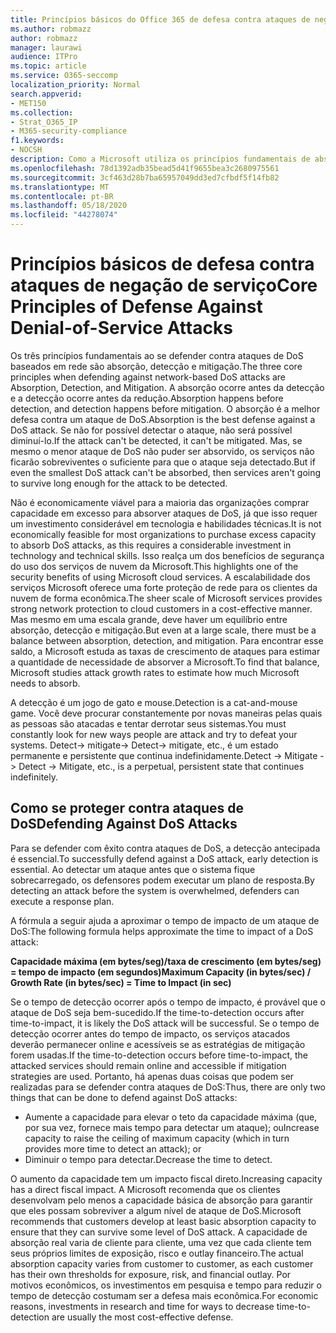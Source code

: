 ```yaml
---
title: Princípios básicos do Office 365 de defesa contra ataques de negação de serviço
ms.author: robmazz
author: robmazz
manager: laurawi
audience: ITPro
ms.topic: article
ms.service: O365-seccomp
localization_priority: Normal
search.appverid:
- MET150
ms.collection:
- Strat_O365_IP
- M365-security-compliance
f1.keywords:
- NOCSH
description: Como a Microsoft utiliza os princípios fundamentais de absorção, detecção e atenuação em sua defesa contra ataques de negação de serviço (DoS).
ms.openlocfilehash: 78d1392adb35bead5d41f9655bea3c2680975561
ms.sourcegitcommit: 3cf463d28b7ba65957049dd3ed7cfbdf5f14fb82
ms.translationtype: MT
ms.contentlocale: pt-BR
ms.lasthandoff: 05/18/2020
ms.locfileid: "44278074"
---
```

# <a name="core-principles-of-defense-against-denial-of-service-attacks"></a><span data-ttu-id="a1489-103">Princípios básicos de defesa contra ataques de negação de serviço</span><span class="sxs-lookup"><span data-stu-id="a1489-103">Core Principles of Defense Against Denial-of-Service Attacks</span></span>

<span data-ttu-id="a1489-104">Os três princípios fundamentais ao se defender contra ataques de DoS baseados em rede são absorção, detecção e mitigação.</span><span class="sxs-lookup"><span data-stu-id="a1489-104">The three core principles when defending against network-based DoS attacks are Absorption, Detection, and Mitigation.</span></span> <span data-ttu-id="a1489-105">A absorção ocorre antes da detecção e a detecção ocorre antes da redução.</span><span class="sxs-lookup"><span data-stu-id="a1489-105">Absorption happens before detection, and detection happens before mitigation.</span></span> <span data-ttu-id="a1489-106">O absorção é a melhor defesa contra um ataque de DoS.</span><span class="sxs-lookup"><span data-stu-id="a1489-106">Absorption is the best defense against a DoS attack.</span></span> <span data-ttu-id="a1489-107">Se não for possível detectar o ataque, não será possível diminuí-lo.</span><span class="sxs-lookup"><span data-stu-id="a1489-107">If the attack can't be detected, it can't be mitigated.</span></span> <span data-ttu-id="a1489-108">Mas, se mesmo o menor ataque de DoS não puder ser absorvido, os serviços não ficarão sobreviventes o suficiente para que o ataque seja detectado.</span><span class="sxs-lookup"><span data-stu-id="a1489-108">But if even the smallest DoS attack can't be absorbed, then services aren't going to survive long enough for the attack to be detected.</span></span>

<span data-ttu-id="a1489-109">Não é economicamente viável para a maioria das organizações comprar capacidade em excesso para absorver ataques de DoS, já que isso requer um investimento considerável em tecnologia e habilidades técnicas.</span><span class="sxs-lookup"><span data-stu-id="a1489-109">It is not economically feasible for most organizations to purchase excess capacity to absorb DoS attacks, as this requires a considerable investment in technology and technical skills.</span></span> <span data-ttu-id="a1489-110">Isso realça um dos benefícios de segurança do uso dos serviços de nuvem da Microsoft.</span><span class="sxs-lookup"><span data-stu-id="a1489-110">This highlights one of the security benefits of using Microsoft cloud services.</span></span> <span data-ttu-id="a1489-111">A escalabilidade dos serviços Microsoft oferece uma forte proteção de rede para os clientes da nuvem de forma econômica.</span><span class="sxs-lookup"><span data-stu-id="a1489-111">The sheer scale of Microsoft services provides strong network protection to cloud customers in a cost-effective manner.</span></span> <span data-ttu-id="a1489-112">Mas mesmo em uma escala grande, deve haver um equilíbrio entre absorção, detecção e mitigação.</span><span class="sxs-lookup"><span data-stu-id="a1489-112">But even at a large scale, there must be a balance between absorption, detection, and mitigation.</span></span> <span data-ttu-id="a1489-113">Para encontrar esse saldo, a Microsoft estuda as taxas de crescimento de ataques para estimar a quantidade de necessidade de absorver a Microsoft.</span><span class="sxs-lookup"><span data-stu-id="a1489-113">To find that balance, Microsoft studies attack growth rates to estimate how much Microsoft needs to absorb.</span></span>

<span data-ttu-id="a1489-114">A detecção é um jogo de gato e mouse.</span><span class="sxs-lookup"><span data-stu-id="a1489-114">Detection is a cat-and-mouse game.</span></span> <span data-ttu-id="a1489-115">Você deve procurar constantemente por novas maneiras pelas quais as pessoas são atacadas e tentar derrotar seus sistemas.</span><span class="sxs-lookup"><span data-stu-id="a1489-115">You must constantly look for new ways people are attack and try to defeat your systems.</span></span> <span data-ttu-id="a1489-116">Detect-> mitigate-> Detect-> mitigate, etc., é um estado permanente e persistente que continua indefinidamente.</span><span class="sxs-lookup"><span data-stu-id="a1489-116">Detect -> Mitigate -> Detect -> Mitigate, etc., is a perpetual, persistent state that continues indefinitely.</span></span>

## <a name="defending-against-dos-attacks"></a><span data-ttu-id="a1489-117">Como se proteger contra ataques de DoS</span><span class="sxs-lookup"><span data-stu-id="a1489-117">Defending Against DoS Attacks</span></span>

<span data-ttu-id="a1489-118">Para se defender com êxito contra ataques de DoS, a detecção antecipada é essencial.</span><span class="sxs-lookup"><span data-stu-id="a1489-118">To successfully defend against a DoS attack, early detection is essential.</span></span> <span data-ttu-id="a1489-119">Ao detectar um ataque antes que o sistema fique sobrecarregado, os defensores podem executar um plano de resposta.</span><span class="sxs-lookup"><span data-stu-id="a1489-119">By detecting an attack before the system is overwhelmed, defenders can execute a response plan.</span></span>

<span data-ttu-id="a1489-120">A fórmula a seguir ajuda a aproximar o tempo de impacto de um ataque de DoS:</span><span class="sxs-lookup"><span data-stu-id="a1489-120">The following formula helps approximate the time to impact of a DoS attack:</span></span>

   <span data-ttu-id="a1489-121">**Capacidade máxima (em bytes/seg)/taxa de crescimento (em bytes/seg) = tempo de impacto (em segundos)**</span><span class="sxs-lookup"><span data-stu-id="a1489-121">**Maximum Capacity (in bytes/sec) / Growth Rate (in bytes/sec) = Time to Impact (in sec)**</span></span>

<span data-ttu-id="a1489-122">Se o tempo de detecção ocorrer após o tempo de impacto, é provável que o ataque de DoS seja bem-sucedido.</span><span class="sxs-lookup"><span data-stu-id="a1489-122">If the time-to-detection occurs after time-to-impact, it is likely the DoS attack will be successful.</span></span> <span data-ttu-id="a1489-123">Se o tempo de detecção ocorrer antes do tempo de impacto, os serviços atacados deverão permanecer online e acessíveis se as estratégias de mitigação forem usadas.</span><span class="sxs-lookup"><span data-stu-id="a1489-123">If the time-to-detection occurs before time-to-impact, the attacked services should remain online and accessible if mitigation strategies are used.</span></span> <span data-ttu-id="a1489-124">Portanto, há apenas duas coisas que podem ser realizadas para se defender contra ataques de DoS:</span><span class="sxs-lookup"><span data-stu-id="a1489-124">Thus, there are only two things that can be done to defend against DoS attacks:</span></span>

- <span data-ttu-id="a1489-125">Aumente a capacidade para elevar o teto da capacidade máxima (que, por sua vez, fornece mais tempo para detectar um ataque); ou</span><span class="sxs-lookup"><span data-stu-id="a1489-125">Increase capacity to raise the ceiling of maximum capacity (which in turn provides more time to detect an attack); or</span></span>
- <span data-ttu-id="a1489-126">Diminuir o tempo para detectar.</span><span class="sxs-lookup"><span data-stu-id="a1489-126">Decrease the time to detect.</span></span>

<span data-ttu-id="a1489-127">O aumento da capacidade tem um impacto fiscal direto.</span><span class="sxs-lookup"><span data-stu-id="a1489-127">Increasing capacity has a direct fiscal impact.</span></span> <span data-ttu-id="a1489-128">A Microsoft recomenda que os clientes desenvolvam pelo menos a capacidade básica de absorção para garantir que eles possam sobreviver a algum nível de ataque de DoS.</span><span class="sxs-lookup"><span data-stu-id="a1489-128">Microsoft recommends that customers develop at least basic absorption capacity to ensure that they can survive some level of DoS attack.</span></span> <span data-ttu-id="a1489-129">A capacidade de absorção real varia de cliente para cliente, uma vez que cada cliente tem seus próprios limites de exposição, risco e outlay financeiro.</span><span class="sxs-lookup"><span data-stu-id="a1489-129">The actual absorption capacity varies from customer to customer, as each customer has their own thresholds for exposure, risk, and financial outlay.</span></span> <span data-ttu-id="a1489-130">Por motivos econômicos, os investimentos em pesquisa e tempo para reduzir o tempo de detecção costumam ser a defesa mais econômica.</span><span class="sxs-lookup"><span data-stu-id="a1489-130">For economic reasons, investments in research and time for ways to decrease time-to-detection are usually the most cost-effective defense.</span></span>
